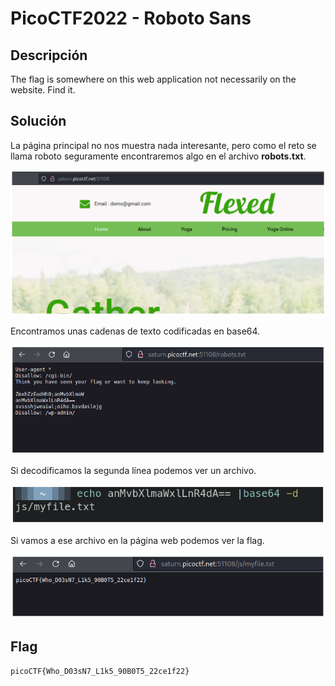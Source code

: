 # PicoCTF2022 - Roboto Sans


## Descripción

The flag is somewhere on this web application not necessarily on the website. Find it.


## Solución

La página principal no nos muestra nada interesante, pero como el reto se llama roboto seguramente encontraremos algo en el archivo **robots.txt**.

![](./imagenes/roboto-sans-1.png)

Encontramos unas cadenas de texto codificadas en base64.

![](./imagenes/roboto-sans-2.png)

Si decodificamos la segunda línea podemos ver un archivo.

![](./imagenes/roboto-sans-3.png)

Si vamos a ese archivo en la página web podemos ver la flag.

![](./imagenes/roboto-sans-4.png)


## Flag

`picoCTF{Who_D03sN7_L1k5_90B0T5_22ce1f22}`